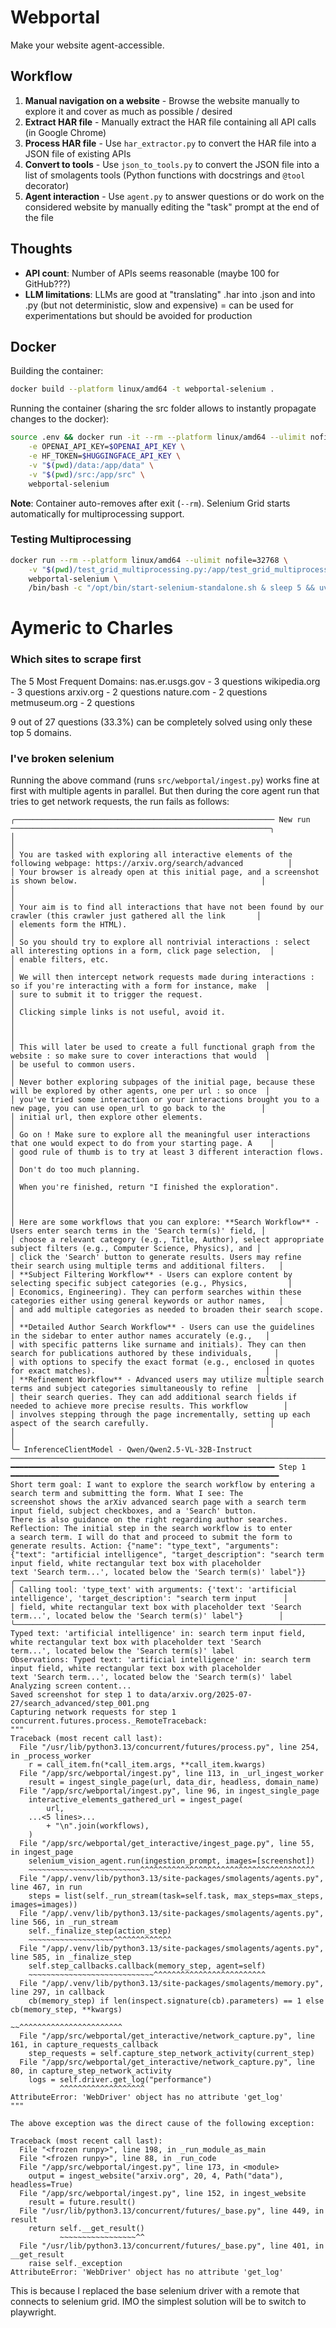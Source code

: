 # Webportal

Make your website agent-accessible.

## Workflow

1. **Manual navigation on a website** - Browse the website manually to explore it and cover as much as possible / desired 
2. **Extract HAR file** - Manually extract the HAR file containing all API calls (in Google Chrome)
3. **Process HAR file** - Use `har_extractor.py` to convert the HAR file into a JSON file of existing APIs
4. **Convert to tools** - Use `json_to_tools.py` to convert the JSON file into a list of smolagents tools (Python functions with docstrings and `@tool` decorator)
5. **Agent interaction** - Use `agent.py` to answer questions or do work on the considered website by manually editing the "task" prompt at the end of the file

## Thoughts

- **API count**: Number of APIs seems reasonable (maybe 100 for GitHub???)
- **LLM limitations**: LLMs are good at "translating" .har into .json and into .py (but not deterministic, slow and expensive) = can be used for experimentations but should be avoided for production

## Docker

Building the container:
```bash
docker build --platform linux/amd64 -t webportal-selenium . 
```

Running the container (sharing the src folder allows to instantly propagate changes to the docker):
```bash
source .env && docker run -it --rm --platform linux/amd64 --ulimit nofile=32768 \
    -e OPENAI_API_KEY=$OPENAI_API_KEY \
    -e HF_TOKEN=$HUGGINGFACE_API_KEY \
    -v "$(pwd)/data:/app/data" \
    -v "$(pwd)/src:/app/src" \
    webportal-selenium
```

**Note**: Container auto-removes after exit (`--rm`). Selenium Grid starts automatically for multiprocessing support.

### Testing Multiprocessing

```bash
docker run --rm --platform linux/amd64 --ulimit nofile=32768 \
    -v "$(pwd)/test_grid_multiprocessing.py:/app/test_grid_multiprocessing.py" \
    webportal-selenium \
    /bin/bash -c "/opt/bin/start-selenium-standalone.sh & sleep 5 && uv run python test_grid_multiprocessing.py"
```

# Aymeric to Charles

### Which sites to scrape first

The 5 Most Frequent Domains:
nas.er.usgs.gov - 3 questions
wikipedia.org - 3 questions
arxiv.org - 2 questions
nature.com - 2 questions
metmuseum.org - 2 questions

9 out of 27 questions (33.3%) can be completely solved using only these top 5 domains.

### I've broken selenium

Running the above command (runs `src/webportal/ingest.py`) works fine at first with multiple agents in parallel.
But then during the core agent run that tries to get network requests, the run fails as follows:
```
╭────────────────────────────────────────────────────────── New run ──────────────────────────────────────────────────────────╮
│                                                                                                                             │
│ You are tasked with exploring all interactive elements of the following webpage: https://arxiv.org/search/advanced          │
│ Your browser is already open at this initial page, and a screenshot is shown below.                                         │
│                                                                                                                             │
│ Your aim is to find all interactions that have not been found by our crawler (this crawler just gathered all the link       │
│ elements form the HTML).                                                                                                    │
│ So you should try to explore all nontrivial interactions : select all interesting options in a form, click page selection,  │
│ enable filters, etc.                                                                                                        │
│ We will then intercept network requests made during interactions : so if you're interacting with a form for instance, make  │
│ sure to submit it to trigger the request.                                                                                   │
│ Clicking simple links is not useful, avoid it.                                                                              │
│                                                                                                                             │
│ This will later be used to create a full functional graph from the website : so make sure to cover interactions that would  │
│ be useful to common users.                                                                                                  │
│ Never bother exploring subpages of the initial page, because these will be explored by other agents, one per url : so once  │
│ you've tried some interaction or your interactions brought you to a new page, you can use open_url to go back to the        │
│ initial url, then explore other elements.                                                                                   │
│ Go on ! Make sure to explore all the meaningful user interactions that one would expect to do from your starting page. A    │
│ good rule of thumb is to try at least 3 different interaction flows.                                                        │
│ Don't do too much planning.                                                                                                 │
│ When you're finished, return "I finished the exploration".                                                                  │
│                                                                                                                             │
│ Here are some workflows that you can explore: **Search Workflow** - Users enter search terms in the 'Search term(s)' field, │
│ choose a relevant category (e.g., Title, Author), select appropriate subject filters (e.g., Computer Science, Physics), and │
│ click the 'Search' button to generate results. Users may refine their search using multiple terms and additional filters.   │
│ **Subject Filtering Workflow** - Users can explore content by selecting specific subject categories (e.g., Physics,         │
│ Economics, Engineering). They can perform searches within these categories either using general keywords or author names,   │
│ and add multiple categories as needed to broaden their search scope.                                                        │
│ **Detailed Author Search Workflow** - Users can use the guidelines in the sidebar to enter author names accurately (e.g.,   │
│ with specific patterns like surname and initials). They can then search for publications authored by these individuals,     │
│ with options to specify the exact format (e.g., enclosed in quotes for exact matches).                                      │
│ **Refinement Workflow** - Advanced users may utilize multiple search terms and subject categories simultaneously to refine  │
│ their search queries. They can add additional search fields if needed to achieve more precise results. This workflow        │
│ involves stepping through the page incrementally, setting up each aspect of the search carefully.                           │
│                                                                                                                             │
╰─ InferenceClientModel - Qwen/Qwen2.5-VL-32B-Instruct ───────────────────────────────────────────────────────────────────────╯
━━━━━━━━━━━━━━━━━━━━━━━━━━━━━━━━━━━━━━━━━━━━━━━━━━━━━━━━━━━ Step 1 ━━━━━━━━━━━━━━━━━━━━━━━━━━━━━━━━━━━━━━━━━━━━━━━━━━━━━━━━━━━━
Short term goal: I want to explore the search workflow by entering a search term and submitting the form. What I see: The      
screenshot shows the arXiv advanced search page with a search term input field, subject checkboxes, and a 'Search' button.     
There is also guidance on the right regarding author searches. Reflection: The initial step in the search workflow is to enter 
a search term. I will do that and proceed to submit the form to generate results. Action: {"name": "type_text", "arguments":   
{"text": "artificial intelligence", "target_description": "search term input field, white rectangular text box with placeholder
text 'Search term...', located below the 'Search term(s)' label"}}                                                             
╭─────────────────────────────────────────────────────────────────────────────────────────────────────────────────────────────╮
│ Calling tool: 'type_text' with arguments: {'text': 'artificial intelligence', 'target_description': "search term input      │
│ field, white rectangular text box with placeholder text 'Search term...', located below the 'Search term(s)' label"}        │
╰─────────────────────────────────────────────────────────────────────────────────────────────────────────────────────────────╯
Typed text: 'artificial intelligence' in: search term input field, white rectangular text box with placeholder text 'Search 
term...', located below the 'Search term(s)' label
Observations: Typed text: 'artificial intelligence' in: search term input field, white rectangular text box with placeholder 
text 'Search term...', located below the 'Search term(s)' label
Analyzing screen content...
Saved screenshot for step 1 to data/arxiv.org/2025-07-27/search_advanced/step_001.png
Capturing network requests for step 1
concurrent.futures.process._RemoteTraceback: 
"""
Traceback (most recent call last):
  File "/usr/lib/python3.13/concurrent/futures/process.py", line 254, in _process_worker
    r = call_item.fn(*call_item.args, **call_item.kwargs)
  File "/app/src/webportal/ingest.py", line 113, in _url_ingest_worker
    result = ingest_single_page(url, data_dir, headless, domain_name)
  File "/app/src/webportal/ingest.py", line 96, in ingest_single_page
    interactive_elements_gathered_url = ingest_page(
        url,
    ...<5 lines>...
        + "\n".join(workflows),
    )
  File "/app/src/webportal/get_interactive/ingest_page.py", line 55, in ingest_page
    selenium_vision_agent.run(ingestion_prompt, images=[screenshot])
    ~~~~~~~~~~~~~~~~~~~~~~~~~^^^^^^^^^^^^^^^^^^^^^^^^^^^^^^^^^^^^^^^
  File "/app/.venv/lib/python3.13/site-packages/smolagents/agents.py", line 467, in run
    steps = list(self._run_stream(task=self.task, max_steps=max_steps, images=images))
  File "/app/.venv/lib/python3.13/site-packages/smolagents/agents.py", line 566, in _run_stream
    self._finalize_step(action_step)
    ~~~~~~~~~~~~~~~~~~~^^^^^^^^^^^^^
  File "/app/.venv/lib/python3.13/site-packages/smolagents/agents.py", line 585, in _finalize_step
    self.step_callbacks.callback(memory_step, agent=self)
    ~~~~~~~~~~~~~~~~~~~~~~~~~~~~^^^^^^^^^^^^^^^^^^^^^^^^^
  File "/app/.venv/lib/python3.13/site-packages/smolagents/memory.py", line 297, in callback
    cb(memory_step) if len(inspect.signature(cb).parameters) == 1 else cb(memory_step, **kwargs)
                                                                       ~~^^^^^^^^^^^^^^^^^^^^^^^
  File "/app/src/webportal/get_interactive/network_capture.py", line 161, in capture_requests_callback
    step_requests = self.capture_step_network_activity(current_step)
  File "/app/src/webportal/get_interactive/network_capture.py", line 80, in capture_step_network_activity
    logs = self.driver.get_log("performance")
           ^^^^^^^^^^^^^^^^^^^
AttributeError: 'WebDriver' object has no attribute 'get_log'
"""

The above exception was the direct cause of the following exception:

Traceback (most recent call last):
  File "<frozen runpy>", line 198, in _run_module_as_main
  File "<frozen runpy>", line 88, in _run_code
  File "/app/src/webportal/ingest.py", line 173, in <module>
    output = ingest_website("arxiv.org", 20, 4, Path("data"), headless=True)
  File "/app/src/webportal/ingest.py", line 152, in ingest_website
    result = future.result()
  File "/usr/lib/python3.13/concurrent/futures/_base.py", line 449, in result
    return self.__get_result()
           ~~~~~~~~~~~~~~~~~^^
  File "/usr/lib/python3.13/concurrent/futures/_base.py", line 401, in __get_result
    raise self._exception
AttributeError: 'WebDriver' object has no attribute 'get_log'
```

This is because I replaced the base selenium driver with a remote that connects to selenium grid.
IMO the simplest solution will be to switch to playwright.